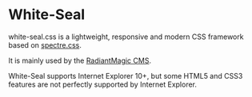 # White-Seal

white-seal.css is a lightweight, responsive and modern CSS framework based on [spectre.css](https://picturepan2.github.io/spectre).

It is mainly used by the [RadiantMagic CMS](https://radiantmagic.com).

White-Seal supports Internet Explorer 10+, but some HTML5 and CSS3 features are not perfectly supported by Internet Explorer.